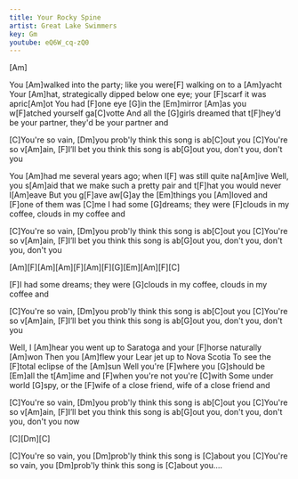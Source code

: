 ```yaml
---
title: Your Rocky Spine
artist: Great Lake Swimmers
key: Gm
youtube: eQ6W_cq-zQ0
---
```

[Am]

You [Am]walked into the party;
like you were[F] walking on to a [Am]yacht
Your [Am]hat, strategically dipped below one eye;
your [F]scarf it was apric[Am]ot
You had [F]one eye [G]in the [Em]mirror [Am]as   you w[F]atched yourself ga[C]votte
And all the [G]girls dreamed that t[F]hey’d be your partner, they'd be your partner and

[C]You're so vain,
[Dm]you prob'ly think this song is ab[C]out you
[C]You're so v[Am]ain,
[F]I’ll bet you think this song is ab[G]out you, don't you, don't you

You [Am]had me several years ago;
when I[F] was still quite na[Am]ive
Well, you s[Am]aid that we make such a pretty pair
and t[F]hat you would never l[Am]eave
But you g[F]ave aw[G]ay the [Em]things you [Am]loved and [F]one of them was [C]me
I had some [G]dreams; they were [F]clouds in my coffee, clouds in my coffee and

[C]You're so vain,
[Dm]you prob'ly think this song is ab[C]out you
[C]You're so v[Am]ain,
[F]I’ll bet you think this song is ab[G]out you, don't you, don't you, don't you

[Am][F][Am][Am][F][Am][F][G][Em][Am][F][C]

[F]I had some dreams; they were [G]clouds in my coffee, clouds in my coffee and

[C]You're so vain,
[Dm]you prob'ly think this song is ab[C]out you
[C]You're so v[Am]ain,
[F]I’ll bet you think this song is ab[G]out you, don't you, don't you

Well, I [Am]hear you went up to Saratoga and your [F]horse naturally [Am]won
Then you [Am]flew your Lear jet up to Nova Scotia
To see the [F]total eclipse of the [Am]sun
Well you're [F]where you [G]should be [Em]all the t[Am]ime
and [F]when you're not you're [C]with
Some under world [G]spy, or the [F]wife of a close friend, wife of a close friend and

[C]You're so vain,
[Dm]you prob'ly think this song is ab[C]out you
[C]You're so v[Am]ain,
[F]I’ll bet you think this song is ab[G]out you, don't you, don't you, don't you now

[C][Dm][C]

[C]You're so vain, you [Dm]prob'ly think this song is [C]about you
[C]You're so vain, you [Dm]prob'ly think this song is [C]about you....
